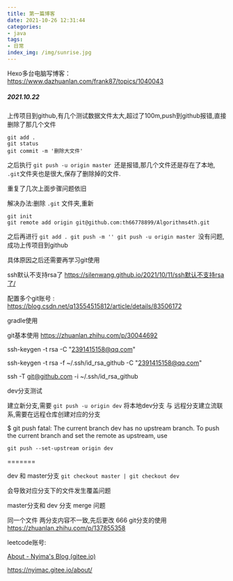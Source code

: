 ```yaml
---
title: 第一篇博客
date: 2021-10-26 12:31:44 
categories: 
- java
tags:
- 日常
index_img: /img/sunrise.jpg
---
```






Hexo多台电脑写博客：https://www.dazhuanlan.com/frank87/topics/1040043

<!--more-->

##### 2021.10.22

上传项目到github,有几个测试数据文件太大,超过了100m,push到github报错,直接删除了那几个文件

```
git add .
git status
git commit -m '删除大文件'
```

之后执行 `git push -u origin master `还是报错,那几个文件还是存在了本地, `.git`文件夹也是很大,保存了删除掉的文件.

重复了几次上面步骤问题依旧

解决办法:删除 `.git` 文件夹,重新

```
git init
git remote add origin git@github.com:th66778899/Algorithms4th.git
```

之后再进行 `git add . git push -m '' git push -u origin master `没有问题,成功上传项目到github

具体原因之后还需要再学习git使用

ssh默认不支持rsa了 https://silenwang.github.io/2021/10/11/ssh默认不支持rsa了/

配置多个git账号 : https://blog.csdn.net/q13554515812/article/details/83506172

gradle使用

git基本使用 https://zhuanlan.zhihu.com/p/30044692

ssh-keygen -t rsa -C "[2391415158@qq.com](mailto:2391415158@qq.com)"

ssh-keygen -t rsa -f ~/.ssh/id_rsa_github -C "[2391415158@qq.com](mailto:2391415158@qq.com)"

ssh -T [git@github.com](mailto:git@github.com) -i ~/.ssh/id_rsa_github

dev分支测试

建立新分支,需要 `git push -u origin dev` 将本地dev分支 与 远程分支建立流联系,需要在远程仓库创建对应的分支

$ git push fatal: The current branch dev has no upstream branch. To push the current branch and set the remote as upstream, use

```
git push --set-upstream origin dev
```

=======

dev 和 master分支 `git checkout master | git checkout dev`

会导致对应分支下的文件发生覆盖问题

master分支和 dev 分支 merge 问题

同一个文件 两分支内容不一致,先后更改 666 git分支的使用 https://zhuanlan.zhihu.com/p/137855358

leetcode账号:

[About - Nyima's Blog (gitee.io)](https://nyimac.gitee.io/about/)

https://nyimac.gitee.io/about/